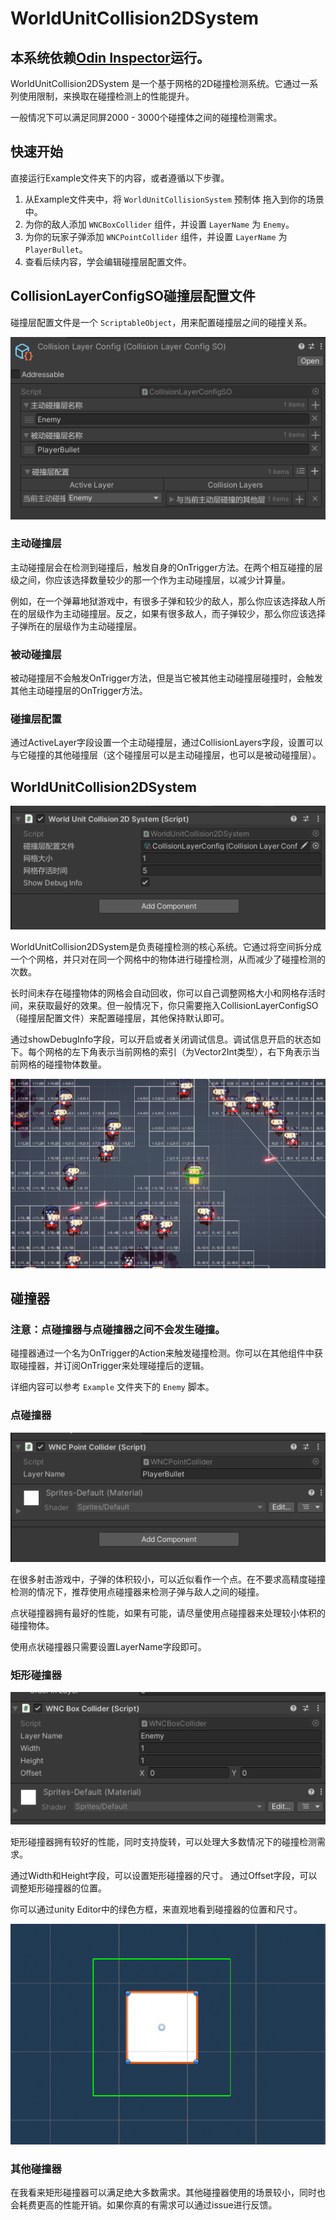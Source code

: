 # WorldUnitCollision2DSystem

## 本系统依赖[Odin Inspector](https://assetstore.unity.com/packages/tools/utilities/odin-inspector-and-serializer-89041)运行。

WorldUnitCollision2DSystem 是一个基于网格的2D碰撞检测系统。它通过一系列使用限制，来换取在碰撞检测上的性能提升。

一般情况下可以满足同屏2000 - 3000个碰撞体之间的碰撞检测需求。

## 快速开始

直接运行Example文件夹下的内容，或者遵循以下步骤。

1. 从Example文件夹中，将 `WorldUnitCollisionSystem` 预制体 拖入到你的场景中。
2. 为你的敌人添加 `WNCBoxCollider` 组件，并设置 `LayerName` 为 `Enemy`。
3. 为你的玩家子弹添加 `WNCPointCollider` 组件，并设置 `LayerName` 为 `PlayerBullet`。
4. 查看后续内容，学会编辑碰撞层配置文件。

## CollisionLayerConfigSO碰撞层配置文件

碰撞层配置文件是一个 `ScriptableObject`，用来配置碰撞层之间的碰撞关系。

![碰撞层配置文件](./Images/CollisionLayerConfig.png)

### 主动碰撞层

主动碰撞层会在检测到碰撞后，触发自身的OnTrigger方法。在两个相互碰撞的层级之间，你应该选择数量较少的那一个作为主动碰撞层，以减少计算量。

例如，在一个弹幕地狱游戏中，有很多子弹和较少的敌人，那么你应该选择敌人所在的层级作为主动碰撞层。反之，如果有很多敌人，而子弹较少，那么你应该选择子弹所在的层级作为主动碰撞层。

### 被动碰撞层

被动碰撞层不会触发OnTrigger方法，但是当它被其他主动碰撞层碰撞时，会触发其他主动碰撞层的OnTrigger方法。

### 碰撞层配置

通过ActiveLayer字段设置一个主动碰撞层，通过CollisionLayers字段，设置可以与它碰撞的其他碰撞层（这个碰撞层可以是主动碰撞层，也可以是被动碰撞层）。


## WorldUnitCollision2DSystem

![矩形碰撞器](./Images/WorldUnitCollision2DSystem.png)

WorldUnitCollision2DSystem是负责碰撞检测的核心系统。它通过将空间拆分成一个个网格，并只对在同一个网格中的物体进行碰撞检测，从而减少了碰撞检测的次数。

长时间未存在碰撞物体的网格会自动回收，你可以自己调整网格大小和网格存活时间，来获取最好的效果。但一般情况下，你只需要拖入CollisionLayerConfigSO（碰撞层配置文件）来配置碰撞层，其他保持默认即可。

通过showDebugInfo字段，可以开启或者关闭调试信息。调试信息开启的状态如下。每个网格的左下角表示当前网格的索引（为Vector2Int类型），右下角表示当前网格的碰撞物体数量。

![调试信息](./Images/DebugInfo.png) 

## 碰撞器

### 注意：点碰撞器与点碰撞器之间不会发生碰撞。

碰撞器通过一个名为OnTrigger的Action来触发碰撞检测。你可以在其他组件中获取碰撞器，并订阅OnTrigger来处理碰撞后的逻辑。

详细内容可以参考 `Example` 文件夹下的 `Enemy` 脚本。

### 点碰撞器

![点碰撞器](./Images/WNCPointCollider.png)

在很多射击游戏中，子弹的体积较小，可以近似看作一个点。在不要求高精度碰撞检测的情况下，推荐使用点碰撞器来检测子弹与敌人之间的碰撞。

点状碰撞器拥有最好的性能，如果有可能，请尽量使用点碰撞器来处理较小体积的碰撞物体。

使用点状碰撞器只需要设置LayerName字段即可。

### 矩形碰撞器

![矩形碰撞器](./Images/WNCBoxCollider.png)

矩形碰撞器拥有较好的性能，同时支持旋转，可以处理大多数情况下的碰撞检测需求。

通过Width和Height字段，可以设置矩形碰撞器的尺寸。
通过Offset字段，可以调整矩形碰撞器的位置。    

你可以通过unity Editor中的绿色方框，来直观地看到碰撞器的位置和尺寸。

![矩形碰撞器](./Images/WNCBoxColliderGizmo.png)

### 其他碰撞器

在我看来矩形碰撞器可以满足绝大多数需求。其他碰撞器使用的场景较小，同时也会耗费更高的性能开销。如果你真的有需求可以通过issue进行反馈。